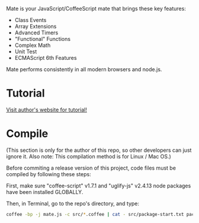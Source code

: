 Mate is your JavaScript/CoffeeScript mate that brings these key features:

- Class Events
- Array Extensions
- Advanced Timers
- "Functional" Functions
- Complex Math
- Unit Test
- ECMAScript 6th Features

Mate performs consistently in all modern browsers and node.js.

Tutorial
====

[Visit author's website for tutorial!](http://zhanzhenzhen.github.io/project-tutorials/mate/)

Compile
====

(This section is only for the author of this repo, so other developers can just ignore it. Also note: This compilation method is for Linux / Mac OS.)

Before commiting a release version of this project, code files must be compiled by following these steps:

First, make sure "coffee-script" v1.7.1 and "uglify-js" v2.4.13 node packages have been installed GLOBALLY.

Then, in Terminal, go to the repo's directory, and type:

```bash
coffee -bp -j mate.js -c src/*.coffee | cat - src/package-start.txt package.json src/package-end.txt > mate.js && uglifyjs mate.js -o mate.min.js -m --screw-ie8 --comments && coffee -b -j test/compiled.js -c test/*.coffee && coffee -b -j test-test/compiled.js -c test-test/*.coffee
```
